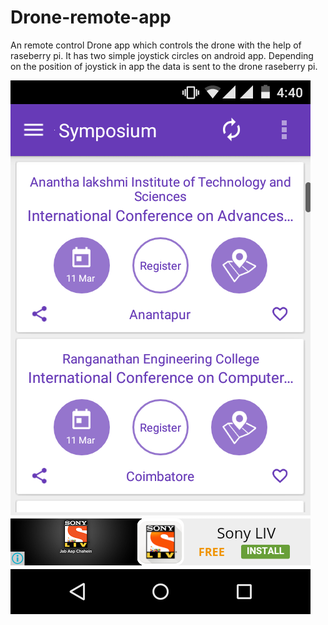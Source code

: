 # Drone-remote-app
An remote control Drone app which controls the drone with the help of raseberry pi. It has two simple joystick circles on android app. Depending on the position of joystick in app the data is sent to the drone raseberry pi. 

![Screenshot](https://github.com/diipkumar/Symposium/blob/master/1.webp)

